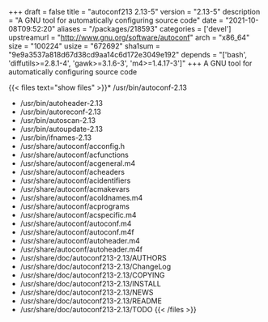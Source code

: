 +++
draft = false
title = "autoconf213 2.13-5"
version = "2.13-5"
description = "A GNU tool for automatically configuring source code"
date = "2021-10-08T09:52:20"
aliases = "/packages/218593"
categories = ['devel']
upstreamurl = "http://www.gnu.org/software/autoconf"
arch = "x86_64"
size = "100224"
usize = "672692"
sha1sum = "9e9a3537a818d67d38cd9aa14c6d172e3049e192"
depends = "['bash', 'diffutils>=2.8.1-4', 'gawk>=3.1.6-3', 'm4>=1.4.17-3']"
+++
A GNU tool for automatically configuring source code

{{< files text="show files" >}}* /usr/bin/autoconf-2.13
* /usr/bin/autoheader-2.13
* /usr/bin/autoreconf-2.13
* /usr/bin/autoscan-2.13
* /usr/bin/autoupdate-2.13
* /usr/bin/ifnames-2.13
* /usr/share/autoconf/acconfig.h
* /usr/share/autoconf/acfunctions
* /usr/share/autoconf/acgeneral.m4
* /usr/share/autoconf/acheaders
* /usr/share/autoconf/acidentifiers
* /usr/share/autoconf/acmakevars
* /usr/share/autoconf/acoldnames.m4
* /usr/share/autoconf/acprograms
* /usr/share/autoconf/acspecific.m4
* /usr/share/autoconf/autoconf.m4
* /usr/share/autoconf/autoconf.m4f
* /usr/share/autoconf/autoheader.m4
* /usr/share/autoconf/autoheader.m4f
* /usr/share/doc/autoconf213-2.13/AUTHORS
* /usr/share/doc/autoconf213-2.13/ChangeLog
* /usr/share/doc/autoconf213-2.13/COPYING
* /usr/share/doc/autoconf213-2.13/INSTALL
* /usr/share/doc/autoconf213-2.13/NEWS
* /usr/share/doc/autoconf213-2.13/README
* /usr/share/doc/autoconf213-2.13/TODO
{{< /files >}}